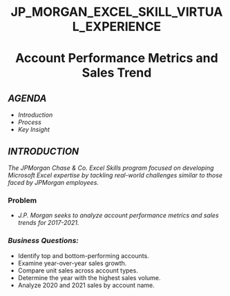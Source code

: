 #  <p align="center"> JP_MORGAN_EXCEL_SKILL_VIRTUAL_EXPERIENCE
# <p align="center">  Account Performance Metrics and Sales Trend

## ***AGENDA***
  - *Introduction*
  - *Process*
  - *Key* *Insight*

## ***INTRODUCTION*** 
*The JPMorgan Chase & Co. Excel Skills program focused on developing Microsoft Excel expertise by tackling real-world challenges similar to those faced by JPMorgan employees.*

### Problem
- *J.P. Morgan seeks to analyze account performance metrics and sales trends for 2017-2021.*

### *Business Questions:*
- Identify top and bottom-performing accounts.
- Examine year-over-year sales growth.
- Compare unit sales across account types.
- Determine the year with the highest sales volume.
- Analyze 2020 and 2021 sales by account name.
